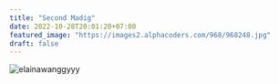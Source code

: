 ```yaml
---
title: "Second Madig"
date: 2022-10-28T20:01:20+07:00
featured_image: "https://images2.alphacoders.com/968/968248.jpg"
draft: false
---
```


![elainawanggyyy](https://i.pinimg.com/564x/d3/8c/8f/d38c8fc58aa19d9823a3f220285a5b1d.jpg)

